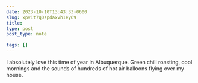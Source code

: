 ```yaml
---
date: 2023-10-10T13:43:33-0600
slug: xpv1t7q0spdaxvh1ey69
title: 
type: post
post_type: note

tags: []
---
```

I absolutely love this time of year in Albuquerque. Green chili roasting, cool mornings and the sounds of hundreds of hot air balloons flying over my house.



